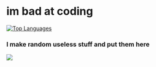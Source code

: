 # im bad at coding

[![Top Languages](https://github-readme-stats.vercel.app/api/top-langs/?username=YeetDisDude&layout=compact&langs_count=10)](https://github.com/yeetdisdude/repositories)

### I make random useless stuff and put them here
![](https://komarev.com/ghpvc/?username=YeetDisDude&color=green)


